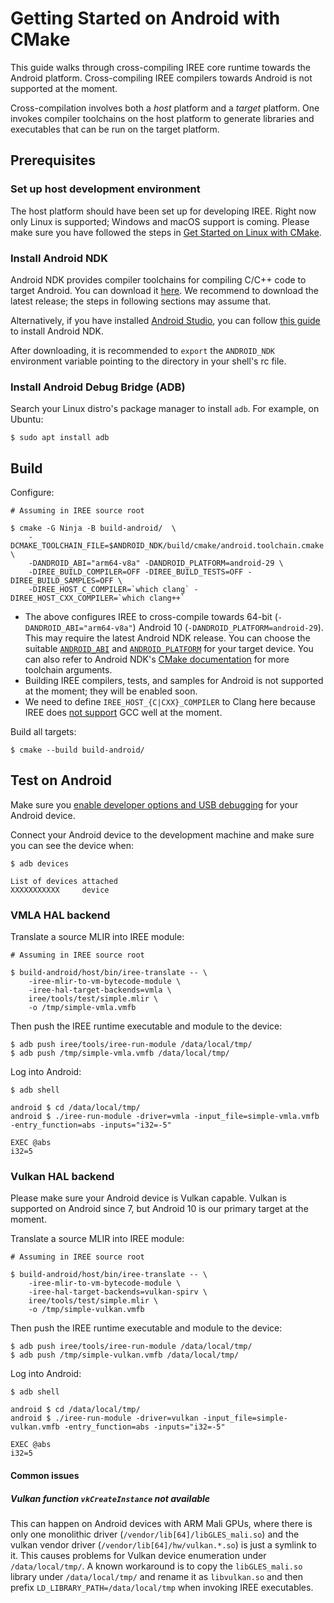 # Getting Started on Android with CMake

<!--
Notes to those updating this guide:

    * This document should be __simple__ and cover essential items only.
      Notes for optional components should go in separate files.
-->

This guide walks through cross-compiling IREE core runtime towards the Android
platform. Cross-compiling IREE compilers towards Android is not supported
at the moment.

Cross-compilation involves both a *host* platform and a *target* platform. One
invokes compiler toolchains on the host platform to generate libraries and
executables that can be run on the target platform.

## Prerequisites

### Set up host development environment

The host platform should have been set up for developing IREE.
Right now only Linux is supported; Windows and macOS support is coming.
Please make sure you have followed the steps in
[Get Started on Linux with CMake](./getting_started_linux_cmake.md).

### Install Android NDK

Android NDK provides compiler toolchains for compiling C/C++ code to target
Android. You can download it
[here](https://developer.android.com/ndk/downloads). We recommend to download
the latest release; the steps in following sections may assume that.

Alternatively, if you have installed
[Android Studio](https://developer.android.com/studio), you can follow [this
guide](https://developer.android.com/studio/projects/install-ndk) to install
Android NDK.

After downloading, it is recommended to `export` the `ANDROID_NDK` environment
variable pointing to the directory in your shell's rc file.

### Install Android Debug Bridge (ADB)

Search your Linux distro's package manager to install `adb`. For example,
on Ubuntu:

```shell
$ sudo apt install adb
```

## Build

Configure:

```shell
# Assuming in IREE source root

$ cmake -G Ninja -B build-android/  \
    -DCMAKE_TOOLCHAIN_FILE=$ANDROID_NDK/build/cmake/android.toolchain.cmake \
    -DANDROID_ABI="arm64-v8a" -DANDROID_PLATFORM=android-29 \
    -DIREE_BUILD_COMPILER=OFF -DIREE_BUILD_TESTS=OFF -DIREE_BUILD_SAMPLES=OFF \
    -DIREE_HOST_C_COMPILER=`which clang` -DIREE_HOST_CXX_COMPILER=`which clang++`
```

* The above configures IREE to cross-compile towards 64-bit
  (`-DANDROID_ABI="arm64-v8a"`) Android 10 (`-DANDROID_PLATFORM=android-29`).
  This may require the latest Android NDK release. You can choose the suitable
  [`ANDROID_ABI`](https://developer.android.com/ndk/guides/cmake#android_abi)
  and [`ANDROID_PLATFORM`](https://en.wikipedia.org/wiki/Android_version_history)
  for your target device. You can also refer to Android NDK's
  [CMake documentation](https://developer.android.com/ndk/guides/cmake) for more
  toolchain arguments.
* Building IREE compilers, tests, and samples for Android is not supported at
  the moment; they will be enabled soon.
* We need to define `IREE_HOST_{C|CXX}_COMPILER` to Clang here because IREE does
  [not support](https://github.com/google/iree/issues/1269) GCC well at the moment.

Build all targets:

```shell
$ cmake --build build-android/
```

## Test on Android

Make sure you [enable developer options and USB debugging](https://developer.android.com/studio/debug/dev-options#enable)
for your Android device.

Connect your Android device to the development machine and make sure you
can see the device when:

```shell
$ adb devices

List of devices attached
XXXXXXXXXXX     device
```

### VMLA HAL backend

Translate a source MLIR into IREE module:

```shell
# Assuming in IREE source root

$ build-android/host/bin/iree-translate -- \
    -iree-mlir-to-vm-bytecode-module \
    -iree-hal-target-backends=vmla \
    iree/tools/test/simple.mlir \
    -o /tmp/simple-vmla.vmfb
```

Then push the IREE runtime executable and module to the device:

```shell
$ adb push iree/tools/iree-run-module /data/local/tmp/
$ adb push /tmp/simple-vmla.vmfb /data/local/tmp/
```

Log into Android:

```shell
$ adb shell

android $ cd /data/local/tmp/
android $ ./iree-run-module -driver=vmla -input_file=simple-vmla.vmfb -entry_function=abs -inputs="i32=-5"

EXEC @abs
i32=5
```

### Vulkan HAL backend

Please make sure your Android device is Vulkan capable. Vulkan is supported
on Android since 7, but Android 10 is our primary target at the moment.

Translate a source MLIR into IREE module:

```shell
# Assuming in IREE source root

$ build-android/host/bin/iree-translate -- \
    -iree-mlir-to-vm-bytecode-module \
    -iree-hal-target-backends=vulkan-spirv \
    iree/tools/test/simple.mlir \
    -o /tmp/simple-vulkan.vmfb
```

Then push the IREE runtime executable and module to the device:

```shell
$ adb push iree/tools/iree-run-module /data/local/tmp/
$ adb push /tmp/simple-vulkan.vmfb /data/local/tmp/
```

Log into Android:

```shell
$ adb shell

android $ cd /data/local/tmp/
android $ ./iree-run-module -driver=vulkan -input_file=simple-vulkan.vmfb -entry_function=abs -inputs="i32=-5"

EXEC @abs
i32=5
```
#### Common issues

##### Vulkan function `vkCreateInstance` not available

This can happen on Android devices with ARM Mali GPUs, where there is only one
monolithic driver (`/vendor/lib[64]/libGLES_mali.so`) and the vulkan vendor
driver (`/vendor/lib[64]/hw/vulkan.*.so`) is just a symlink to it. This causes
problems for Vulkan device enumeration under `/data/local/tmp/`. A known
workaround is to copy the `libGLES_mali.so` library under `/data/local/tmp/`
and rename it as `libvulkan.so` and then prefix `LD_LIBRARY_PATH=/data/local/tmp`
when invoking IREE executables.
